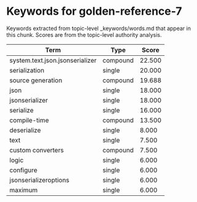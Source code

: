 # Keywords for golden-reference-7

Keywords extracted from topic-level _keywords/words.md that appear in this chunk.
Scores are from the topic-level authority analysis.

| Term | Type | Score |
|------|------|-------|
| system.text.json.jsonserializer | compound | 22.500 |
| serialization | single | 20.000 |
| source generation | compound | 19.688 |
| json | single | 18.000 |
| jsonserializer | single | 18.000 |
| serialize | single | 16.000 |
| compile-time | compound | 13.500 |
| deserialize | single | 8.000 |
| text | single | 7.500 |
| custom converters | compound | 7.500 |
| logic | single | 6.000 |
| configure | single | 6.000 |
| jsonserializeroptions | single | 6.000 |
| maximum | single | 6.000 |
